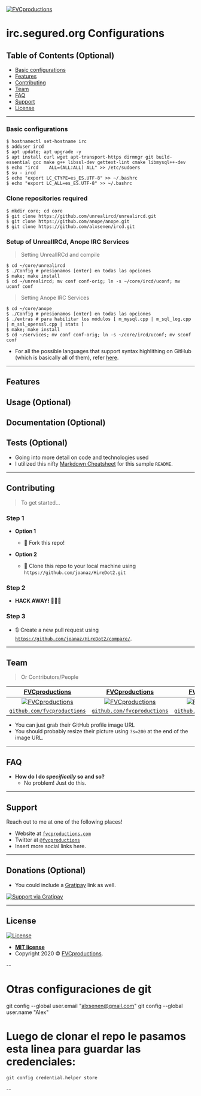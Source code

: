 <a href="http://fvcproductions.com"><img src="https://avatars1.githubusercontent.com/u/4284691?v=3&s=200" title="FVCproductions" alt="FVCproductions"></a>

<!-- [![FVCproductions](https://avatars1.githubusercontent.com/u/4284691?v=3&s=200)](http://fvcproductions.com) -->

# irc.segured.org Configurations

## Table of Contents (Optional)

- [Basic configurations](#basic-confs)
- [Features](#features)
- [Contributing](#contributing)
- [Team](#team)
- [FAQ](#faq)
- [Support](#support)
- [License](#license)


---

### Basic configurations

```shell
$ hostnamectl set-hostname irc
$ adduser ircd
$ apt update; apt upgrade -y
$ apt install curl wget apt-transport-https dirmngr git build-essential gcc make g++ libssl-dev gettext-lint cmake libmysql++-dev
$ echo "ircd	ALL=(ALL:ALL) ALL" >> /etc/sudoers
$ su - ircd
$ echo "export LC_CTYPE=es_ES.UTF-8" >> ~/.bashrc 
$ echo "export LC_ALL=es_ES.UTF-8" >> ~/.bashrc
```

### Clone repositories required

```shell
$ mkdir core; cd core
$ git clone https://github.com/unrealircd/unrealircd.git
$ git clone https://github.com/anope/anope.git
$ git clone https://github.com/alxsenen/ircd.git
```

### Setup of UnrealIRCd, Anope IRC Services

> Setting UnrealIRCd and compile

```shell
$ cd ~/core/unrealircd
$ ./Config # presionamos [enter] en todas las opciones
$ make; make install
$ cd ~/unrealircd; mv conf conf-orig; ln -s ~/core/ircd/uconf; mv uconf conf
```

> Setting Anope IRC Services

```shell
$ cd ~/core/anope
$ ./Config # presionamos [enter] en todas las opciones
$ ./extras # para habilitar los módulos [ m_mysql.cpp | m_sql_log.cpp | m_ssl_openssl.cpp | stats ]
$ make; make install
$ cd ~/services; mv conf conf-orig; ln -s ~/core/ircd/uconf; mv sconf conf
```

- For all the possible languages that support syntax highlithing on GitHub (which is basically all of them), refer <a href="https://github.com/github/linguist/blob/master/lib/linguist/languages.yml" target="_blank">here</a>.

---

## Features
## Usage (Optional)
## Documentation (Optional)
## Tests (Optional)

- Going into more detail on code and technologies used
- I utilized this nifty <a href="https://github.com/adam-p/markdown-here/wiki/Markdown-Cheatsheet" target="_blank">Markdown Cheatsheet</a> for this sample `README`.

---

## Contributing

> To get started...

### Step 1

- **Option 1**
    - 🍴 Fork this repo!

- **Option 2**
    - 👯 Clone this repo to your local machine using `https://github.com/joanaz/HireDot2.git`

### Step 2

- **HACK AWAY!** 🔨🔨🔨

### Step 3

- 🔃 Create a new pull request using <a href="https://github.com/joanaz/HireDot2/compare/" target="_blank">`https://github.com/joanaz/HireDot2/compare/`</a>.

---

## Team

> Or Contributors/People

| <a href="http://fvcproductions.com" target="_blank">**FVCproductions**</a> | <a href="http://fvcproductions.com" target="_blank">**FVCproductions**</a> | <a href="http://fvcproductions.com" target="_blank">**FVCproductions**</a> |
| :---: |:---:| :---:|
| [![FVCproductions](https://avatars1.githubusercontent.com/u/4284691?v=3&s=200)](http://fvcproductions.com)    | [![FVCproductions](https://avatars1.githubusercontent.com/u/4284691?v=3&s=200)](http://fvcproductions.com) | [![FVCproductions](https://avatars1.githubusercontent.com/u/4284691?v=3&s=200)](http://fvcproductions.com)  |
| <a href="http://github.com/fvcproductions" target="_blank">`github.com/fvcproductions`</a> | <a href="http://github.com/fvcproductions" target="_blank">`github.com/fvcproductions`</a> | <a href="http://github.com/fvcproductions" target="_blank">`github.com/fvcproductions`</a> |

- You can just grab their GitHub profile image URL
- You should probably resize their picture using `?s=200` at the end of the image URL.

---

## FAQ

- **How do I do *specifically* so and so?**
    - No problem! Just do this.

---

## Support

Reach out to me at one of the following places!

- Website at <a href="http://fvcproductions.com" target="_blank">`fvcproductions.com`</a>
- Twitter at <a href="http://twitter.com/fvcproductions" target="_blank">`@fvcproductions`</a>
- Insert more social links here.

---

## Donations (Optional)

- You could include a <a href="https://cdn.rawgit.com/gratipay/gratipay-badge/2.3.0/dist/gratipay.png" target="_blank">Gratipay</a> link as well.

[![Support via Gratipay](https://cdn.rawgit.com/gratipay/gratipay-badge/2.3.0/dist/gratipay.png)](https://gratipay.com/fvcproductions/)


---

## License

[![License](http://img.shields.io/:license-mit-blue.svg?style=flat-square)](http://badges.mit-license.org)

- **[MIT license](http://opensource.org/licenses/mit-license.php)**
- Copyright 2020 © <a href="http://fvcproductions.com" target="_blank">FVCproductions</a>.


--
# Otras configuraciones de git
git config --global user.email "alxsenen@gmail.com"
git config --global user.name "Alex"
# Luego de clonar el repo le pasamos esta linea para guardar las credenciales:
	git config credential.helper store
--
